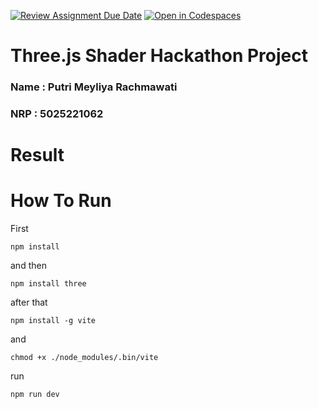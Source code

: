 [![Review Assignment Due Date](https://classroom.github.com/assets/deadline-readme-button-22041afd0340ce965d47ae6ef1cefeee28c7c493a6346c4f15d667ab976d596c.svg)](https://classroom.github.com/a/_wHFcbvB)
[![Open in Codespaces](https://classroom.github.com/assets/launch-codespace-2972f46106e565e64193e422d61a12cf1da4916b45550586e14ef0a7c637dd04.svg)](https://classroom.github.com/open-in-codespaces?assignment_repo_id=17481112)
# Three.js Shader Hackathon Project

### Name : Putri Meyliya Rachmawati
### NRP  : 5025221062

# Result

# How To Run
First

```
npm install
```
and then

```
npm install three
```

after that

```
npm install -g vite
```
and 

```
chmod +x ./node_modules/.bin/vite
```

run

```
npm run dev
```